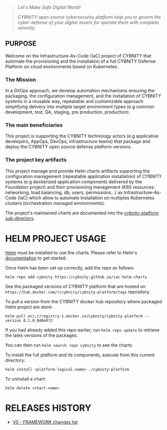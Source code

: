 > _Let's Make Safe Digital World!_
> 
> _CYBNITY open source cybersecurity platform help you to govern the cyber defense of your digital assets for operate them with complete serenity._

## PURPOSE
Welcome on the Infrastructure-As-Code (IaC) project of CYBNITY that automate the provisioning and the installation of a full CYBNITY Defense Platform on cloud environments based on Kubernetes.

### The Mission
In a GitOps approach, we develop automation mechanisms ensuring the packaging, the configuration management, and the installation of CYBNITY systems in a reusable way, repeatable and customizable approach simplifying delivery into multiple target environment types (e.g common development, test, QA, staging, pre production, production).

### The main beneficiaries
This project is supporting the CYBNITY technology actors (e.g applicative developers, AppOps, DevOps, infrastructure teams) that package and deploy the CYBNITY open source defense platform versions.

### The project key artifacts
This project manage and provide Helm charts artifacts supporting the configuration management (repeatable application installation) of CYBNITY systems (e.g dockerized application components delivered by the Foundation project) and their provisioning management (K8S resources: networking, load balancing, db, users, permissions...) as Infrastructure-As-Code (IaC) which allow to automate installation on multiples Kubernetes clusters (orchestration managed environments).

The project's maintained charts are documented into the [cybnity-platform sub-directory](cybnity-platform/README.md).

# HELM PROJECT USAGE
[Helm](https://helm.sh) must be installed to use the charts. Please refer to Helm's [documentation](https://helm.sh/docs) to get started.

Once Helm has been set up correctly, add the repo as follows:
```shell
helm repo add cybnity https://cybnity.github.io/iac-helm-charts
```

See the packaged versions of CYBNITY platform that are hosted on `https://hub.docker.com/r/cybnity/cybnity-platform/tags` repository.

To pull a version from the CYBNITY docker hub repository where packaged Helm project are store:
```shell
helm pull oci://registry-1.docker.io/cybnity/cybnity-platform --version 0.1.0_0d0e972
```

If you had already added this repo earlier, run `helm repo update` to retrieve the lates versions of the packages.

You can then run `helm search repo cybnity` to see the charts.

To install the full platform and its components, execute from this current directory:
```shell
helm install <platform-logical-name> ./cybnity-platform
```

To uninstall a chart:
```shell
helm delete <chart-name>
```

# RELEASES HISTORY
- [V0 - FRAMEWORK changes list](v0-changes.md)
